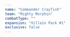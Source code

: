 ```yaml
---
name: "Commander Crayfish"
team: "Mighty Morphin"
combatType: ""
expansion: "Villain Pack #1"
exclusive: false
---
```


<!--stackedit_data:
eyJoaXN0b3J5IjpbMTA4NTc1NDIzNiwxNTI1MTIxNjkzXX0=
-->
